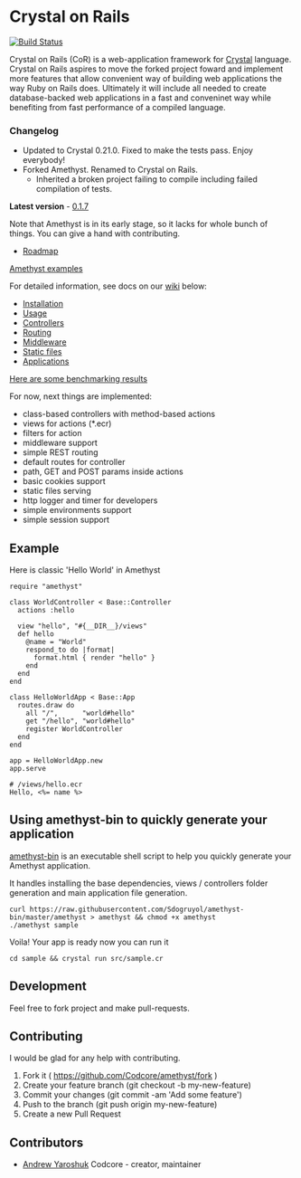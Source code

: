 # Crystal on Rails

[![Build Status](https://travis-ci.org/thomasnal/crystal-on-rails.svg)](https://travis-ci.org/thomasnal/crystal-on-rails)

Crystal on Rails (CoR) is a web-application framework for [Crystal](https://github.com/manastech/crystal) language. Crystal on Rails aspires to move the forked project foward and implement more features that allow convenient way of building web applications the way Ruby on Rails does. Ultimately it will include all needed to create database-backed web applications in a fast and conveninet way while benefiting from fast performance of a compiled language.

### Changelog

* Updated to Crystal 0.21.0. Fixed to make the tests pass. Enjoy everybody!
* Forked Amethyst. Renamed to Crystal on Rails.
  - Inherited a broken project failing to compile including failed compilation of tests.

**Latest version** - [0.1.7](https://github.com/Codcore/Amethyst/releases/tag/v0.1.7)

Note that Amethyst is in its early stage, so it lacks for whole bunch of things. You can give a hand with contributing.
* [Roadmap](https://github.com/Codcore/Amethyst/wiki/Roadmap)

[Amethyst examples](https://github.com/Codcore/amethyst-examples)

For detailed information, see docs on our [wiki](https://github.com/Codcore/Amethyst/wiki) below:

* [Installation](https://github.com/Codcore/Amethyst/wiki/Installation)
* [Usage](https://github.com/Codcore/Amethyst/wiki/Usage)
* [Controllers](https://github.com/Codcore/Amethyst/wiki/Controllers)
* [Routing](https://github.com/Codcore/Amethyst/wiki/Routing)
* [Middleware](https://github.com/Codcore/Amethyst/wiki/Middleware)
* [Static files](https://github.com/Codcore/Amethyst/wiki/StaticFiles)
* [Applications](https://github.com/Codcore/Amethyst/wiki/Applications)


[Here are some benchmarking results](https://gist.github.com/Codcore/0c7a331b69eed542fb78)

For now, next things are implemented:
* class-based controllers with method-based actions
* views for actions (*.ecr)
* filters for action
* middleware support
* simple REST routing
* default routes for controller
* path, GET and POST params inside actions
* basic cookies support
* static files serving
* http logger and timer for developers
* simple environments support
* simple session support

## Example
Here is classic 'Hello World' in Amethyst
```crystal
require "amethyst"

class WorldController < Base::Controller
  actions :hello

  view "hello", "#{__DIR__}/views"
  def hello
    @name = "World"
    respond_to do |format|
      format.html { render "hello" }
    end
  end
end

class HelloWorldApp < Base::App
  routes.draw do
    all "/",      "world#hello"
    get "/hello", "world#hello"
    register WorldController
  end
end

app = HelloWorldApp.new
app.serve

# /views/hello.ecr
Hello, <%= name %>
```

## Using amethyst-bin to quickly generate your application

[amethyst-bin](https://github.com/Sdogruyol/amethyst-bin) is an executable shell script to help you
quickly generate your Amethyst application.

It handles installing the base dependencies, views / controllers folder generation and main application file generation.

```
curl https://raw.githubusercontent.com/Sdogruyol/amethyst-bin/master/amethyst > amethyst && chmod +x amethyst
./amethyst sample
```

Voila! Your app is ready now you can run it

```cd sample && crystal run src/sample.cr```

## Development

Feel free to fork project and make pull-requests.


## Contributing

I would be glad for any help with contributing.

1. Fork it ( https://github.com/Codcore/amethyst/fork )
2. Create your feature branch (git checkout -b my-new-feature)
3. Commit your changes (git commit -am 'Add some feature')
4. Push to the branch (git push origin my-new-feature)
5. Create a new Pull Request


## Contributors

- [Andrew Yaroshuk](https://github.com/Codcore) Codcore - creator, maintainer
